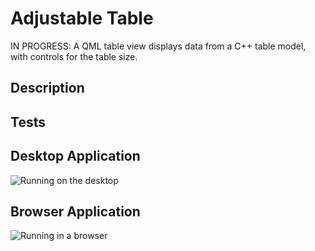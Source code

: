 # Adjustable Table

IN PROGRESS: A QML table view displays data from a C++ table model, with controls for the table size.

## Description


## Tests


## Desktop Application

![Running on the desktop](Desktop.png)

## Browser Application

![Running in a browser](Browser.png)
